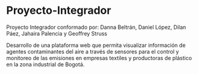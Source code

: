 # Proyecto-Integrador

Proyecto Integrador conformado por: Danna Beltrán, Daniel López, Dilan Páez, Jahaira Palencia y Geoffrey Struss

Desarrollo de una plataforma web que permita visualizar información de agentes contaminantes del aire a través de sensores para el control y monitoreo de las emisiones en empresas textiles y productoras de plástico en la zona industrial de Bogotá.
